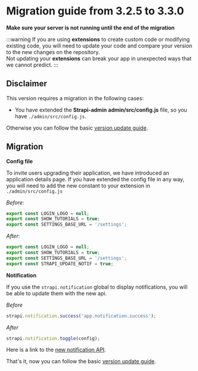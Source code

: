 # Migration guide from 3.2.5 to 3.3.0

**Make sure your server is not running until the end of the migration**

:::warning
If you are using **extensions** to create custom code or modifying existing code, you will need to update your code and compare your version to the new changes on the repository.
<br>
Not updating your **extensions** can break your app in unexpected ways that we cannot predict.
:::

## Disclaimer

This version requires a migration in the following cases:

- You have extended the **Strapi-admin** **admin/src/config.js** file, so you have `./admin/src/config.js`.

Otherwise you can follow the basic [version update guide](../guides/update-version.md).

## Migration

**Config file**

To invite users upgrading their application, we have introduced an application details page.
If you have extended the config file in any way, you will need to add the new constant to your extension in `./admin/src/config.js`

_Before_:

```js
export const LOGIN_LOGO = null;
export const SHOW_TUTORIALS = true;
export const SETTINGS_BASE_URL = '/settings';
```

_After_:

```js
export const LOGIN_LOGO = null;
export const SHOW_TUTORIALS = true;
export const SETTINGS_BASE_URL = '/settings';
export const STRAPI_UPDATE_NOTIF = true;
```

**Notification**

If you use the `strapi.notification` global to display notifications, you will be able to update them with the new api.

_Before_

```js
strapi.notification.success('app.notification.success');
```

_After_

```js
strapi.notification.toggle(config);
```

Here is a link to the [new notification API](../plugin-development/frontend-development.md).

That's it, now you can follow the basic [version update guide](../guides/update-version.md).
